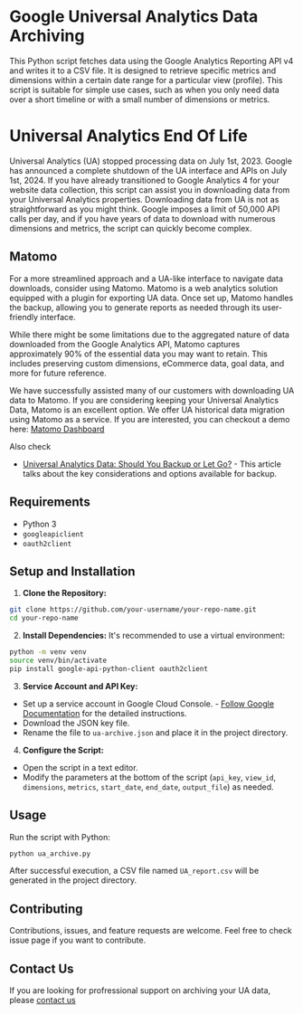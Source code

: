 # Google Universal Analytics Data Archiving

This Python script fetches data using the Google Analytics Reporting API v4 and writes it to a CSV file. It is designed to retrieve specific metrics and dimensions within a certain date range for a particular view (profile). This script is suitable for simple use cases, such as when you only need data over a short timeline or with a small number of dimensions or metrics.

# Universal Analytics End Of Life

Universal Analytics (UA) stopped processing data on July 1st, 2023. Google has announced a complete shutdown of the UA interface and APIs on July 1st, 2024. If you have already transitioned to Google Analytics 4 for your website data collection, this script can assist you in downloading data from your Universal Analytics properties. Downloading data from UA is not as straightforward as you might think. Google imposes a limit of 50,000 API calls per day, and if you have years of data to download with numerous dimensions and metrics, the script can quickly become complex.

## Matomo

For a more streamlined approach and a UA-like interface to navigate data downloads, consider using Matomo. Matomo is a web analytics solution equipped with a plugin for exporting UA data. Once set up, Matomo handles the backup, allowing you to generate reports as needed through its user-friendly interface.

While there might be some limitations due to the aggregated nature of data downloaded from the Google Analytics API, Matomo captures approximately 90% of the essential data you may want to retain. This includes preserving custom dimensions, eCommerce data, goal data, and more for future reference.

We have successfully assisted many of our customers with downloading UA data to Matomo. If you are considering keeping your Universal Analytics Data, Matomo is an excellent option. We offer UA historical data migration using Matomo as a service. If you are interested, you can checkout a demo here: [Matomo Dashboard](https://engage.zyxware.com/matomo-dashboard)

Also check
- [Universal Analytics Data: Should You Backup or Let Go?](https://www.zyxware.com/article/6613/universal-analytics-historical-data-backup) - This article talks about the key considerations and options available for backup.

## Requirements

- Python 3
- `googleapiclient`
- `oauth2client`

## Setup and Installation

1. **Clone the Repository:**

```sh
git clone https://github.com/your-username/your-repo-name.git
cd your-repo-name
```


2. **Install Dependencies:**
It's recommended to use a virtual environment:


```sh
python -m venv venv
source venv/bin/activate
pip install google-api-python-client oauth2client
```

3. **Service Account and API Key:**
- Set up a service account in Google Cloud Console. - [Follow Google Documentation](https://developers.google.com/analytics/devguides/reporting/core/v4/quickstart/service-py) for the detailed instructions.
- Download the JSON key file.
- Rename the file to `ua-archive.json` and place it in the project directory.

4. **Configure the Script:**
- Open the script in a text editor.
- Modify the parameters at the bottom of the script (`api_key`, `view_id`, `dimensions`, `metrics`, `start_date`, `end_date`, `output_file`) as needed.

## Usage

Run the script with Python:

```sh
python ua_archive.py
```
After successful execution, a CSV file named `UA_report.csv` will be generated in the project directory.

## Contributing

Contributions, issues, and feature requests are welcome. Feel free to check issue page if you want to contribute.

## Contact Us

If you are looking for profressional support on archiving your UA data, please [contact us](https://www.zyxware.com/contact-us)

